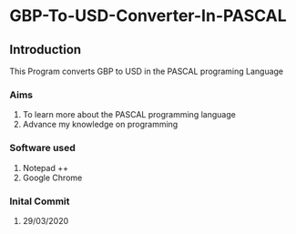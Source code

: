 # GBP-To-USD-Converter-In-PASCAL
## Introduction
This Program converts GBP to USD in the PASCAL programing Language

### Aims 
1. To learn more about the PASCAL programming language
2. Advance my knowledge on programming

### Software used
1. Notepad ++ 
2. Google Chrome

### Inital Commit 
1. 29/03/2020
